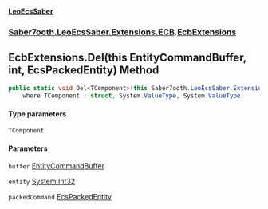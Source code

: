 #### [LeoEcsSaber](index.md 'index')
### [Saber7ooth.LeoEcsSaber.Extensions.ECB](Saber7ooth.LeoEcsSaber.Extensions.ECB.md 'Saber7ooth.LeoEcsSaber.Extensions.ECB').[EcbExtensions](EcbExtensions.md 'Saber7ooth.LeoEcsSaber.Extensions.ECB.EcbExtensions')

## EcbExtensions.Del<TComponent>(this EntityCommandBuffer, int, EcsPackedEntity) Method

```csharp
public static void Del<TComponent>(this Saber7ooth.LeoEcsSaber.Extensions.ECB.EntityCommandBuffer buffer, int entity, out Saber7ooth.LeoEcsSaber.EcsPackedEntity packedCommand)
    where TComponent : struct, System.ValueType, System.ValueType;
```
#### Type parameters

<a name='Saber7ooth.LeoEcsSaber.Extensions.ECB.EcbExtensions.Del_TComponent_(thisSaber7ooth.LeoEcsSaber.Extensions.ECB.EntityCommandBuffer,int,Saber7ooth.LeoEcsSaber.EcsPackedEntity).TComponent'></a>

`TComponent`
#### Parameters

<a name='Saber7ooth.LeoEcsSaber.Extensions.ECB.EcbExtensions.Del_TComponent_(thisSaber7ooth.LeoEcsSaber.Extensions.ECB.EntityCommandBuffer,int,Saber7ooth.LeoEcsSaber.EcsPackedEntity).buffer'></a>

`buffer` [EntityCommandBuffer](EntityCommandBuffer.md 'Saber7ooth.LeoEcsSaber.Extensions.ECB.EntityCommandBuffer')

<a name='Saber7ooth.LeoEcsSaber.Extensions.ECB.EcbExtensions.Del_TComponent_(thisSaber7ooth.LeoEcsSaber.Extensions.ECB.EntityCommandBuffer,int,Saber7ooth.LeoEcsSaber.EcsPackedEntity).entity'></a>

`entity` [System.Int32](https://docs.microsoft.com/en-us/dotnet/api/System.Int32 'System.Int32')

<a name='Saber7ooth.LeoEcsSaber.Extensions.ECB.EcbExtensions.Del_TComponent_(thisSaber7ooth.LeoEcsSaber.Extensions.ECB.EntityCommandBuffer,int,Saber7ooth.LeoEcsSaber.EcsPackedEntity).packedCommand'></a>

`packedCommand` [EcsPackedEntity](EcsPackedEntity.md 'Saber7ooth.LeoEcsSaber.EcsPackedEntity')